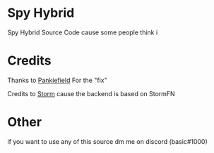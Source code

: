 # Spy Hybrid
Spy Hybrid Source Code cause some people think i

# Credits

Thanks to [Pankiefield](https://github.com/Pankiefield) For the "fix"

Credits to [Storm](https://github.com/StormFNDev/StormFN-Backend) cause the backend is based on StormFN

# Other

if you want to use any of this source
dm me on discord (basic#1000)
